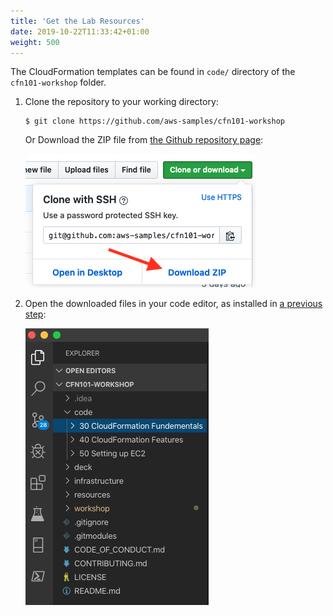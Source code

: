 ```yaml
---
title: 'Get the Lab Resources'
date: 2019-10-22T11:33:42+01:00
weight: 500
---
```


The CloudFormation templates can be found in `code/` directory of the `cfn101-workshop` folder.

1. Clone the repository to your working directory:

    ```shell
    $ git clone https://github.com/aws-samples/cfn101-workshop
    ```

    Or Download the ZIP file from [the Github repository page](https://github.com/aws-samples/cfn101-workshop):
   
   ![git-download-png](../500-lab-resources/git-download.png)

1. Open the downloaded files in your code editor, as installed in [a previous step](/20-prerequisites/300-editor.html):
   
   ![vscode-png](../500-lab-resources/vscode.png)
